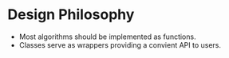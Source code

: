 # Design Philosophy


* Most algorithms should be implemented as functions.
* Classes serve as wrappers providing a convient API to users.
